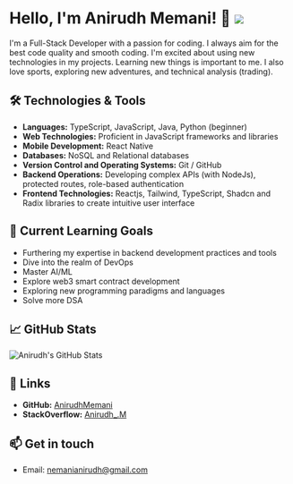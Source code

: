 # Hello, I'm Anirudh Memani! 👋 ![](https://komarev.com/ghpvc/?username=AnirudhMemani)


I'm a Full-Stack Developer with a passion for coding. I always aim for the best code quality and smooth coding. I'm excited about using new technologies in my projects. Learning new things is important to me. I also love sports, exploring new adventures, and technical analysis (trading).

## 🛠️ Technologies & Tools

- **Languages:** TypeScript, JavaScript, Java, Python (beginner)
- **Web Technologies:** Proficient in JavaScript frameworks and libraries
- **Mobile Development:** React Native
- **Databases:** NoSQL and Relational databases
- **Version Control and Operating Systems:** Git / GitHub
- **Backend Operations:** Developing complex APIs (with NodeJs), protected routes, role-based authentication
- **Frontend Technologies:** Reactjs, Tailwind, TypeScript, Shadcn and Radix libraries to create intuitive user interface  

## 🌱 Current Learning Goals

- Furthering my expertise in backend development practices and tools
- Dive into the realm of DevOps
- Master AI/ML
- Explore web3 smart contract development
- Exploring new programming paradigms and languages
- Solve more DSA

## 📈 GitHub Stats

![Anirudh's GitHub Stats](https://github-readme-stats.vercel.app/api?username=AnirudhMemani&show_icons=true&hide_title=true&count_private=true&hide=prs&theme=dark)

## 🔗 Links

- **GitHub:** [AnirudhMemani](https://github.com/AnirudhMemani)
- **StackOverflow:** [Anirudh_.M](https://stackoverflow.com/users/19192548/anirudh-m)

## 📫 Get in touch

- Email: nemanianirudh@gmail.com
